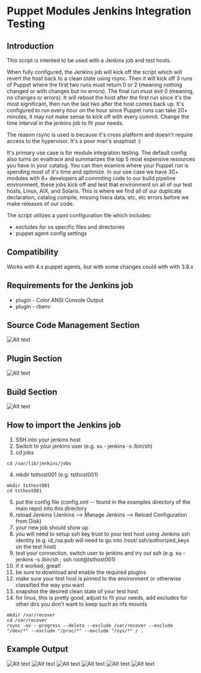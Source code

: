 Puppet Modules Jenkins Integration Testing
==========================================

Introduction
------------

This script is intented to be used with a Jenkins job and test hosts.

When fully configured, the Jenkins job will kick off the script which will revert the host back to a clean state using rsync.  Then it will kick off 3 runs of Puppet where the first two runs must return 0 or 2 (meaning nothing changed or with changes but no errors).  The final run must exit 0 (meaning, no changes or errors).  It will reboot the host after the first run since it's the most significant, then run the last two after the host comes back up.  It's configured to run every hour on the hour since Puppet runs can take 20+ minutes, it may not make sense to kick off with every commit.  Change the time interval in the jenkins job to fit your needs.

The reason rsync is used is because it's cross platform and doesn't require access to the hypervisor.  It's a poor man's snaphost :)

It's primary use case is for module integration testing.  The default config also turns on evaltrace and summarizes the top 5 most expensive resources you have in your catalog.  You can then examine where your Puppet run is spending most of it's time and optimize.  In our use case we have 30+ modules with 6+ developers all commiting code to our build pipeline environment, these jobs kick off and test that environment on all of our test hosts, Linux, AIX, and Solaris.  This is where we find all of our duplicate declaration, catalog compile, missing hiera data, etc, etc errors before we make releases of our code.

The script utilizes a yaml configuration file which includes:

* excludes for os specific files and directories
* puppet agent config settings

Compatibility
-------------
Works with 4.x puppet agents, but with some changes could with with 3.8.x

Requirements for the Jenkins job
--------------------------------
* plugin - Color ANSI Console Output
* plugin - rbenv

Source Code Management Section
------------------------------

![Alt text](/images/jenkins-source-code-management.png?raw=true "Jenkins Source Code Management Section")

Plugin Section
--------------

![Alt text](/images/jenkins-plugins.png?raw=true "Jenkins Plugin Section")

Build Section
-------------

![Alt text](/images/jenkins-build.png?raw=true "Jenkins Build Section")


How to import the Jenkins job
-----------------------------

1. SSH into your jenkins host
2. Switch to your jenkins user (e.g. su - jenkins -s /bin/sh)
3. cd jobs

```
cd /var/lib/jenkins/jobs
```

4. mkdir tsthost001 (e.g. tsthost001)

```
mkdir tsthost001
cd tsthost001
```

5. put the config file (config.xml -- found in the examples directory of the main repo) into this directory
6. reload Jenkins (Jenkins --> Manage Jenkins --> Reload Configuration from Disk)
7. your new job should show up
8. you will need to setup ssh key trust to your test host using Jenkins ssh identity (e.g. id_rsa.pub will need to go into /root/.ssh/authorized_keys on the test host)
9. test your connection, switch user to jenkins and try out ssh (e.g. su - jenkins -s /bin/sh ; ssh root@tsthost001)
10. if it worked, great!
11. be sure to download and enable the required plugins
12. make sure your test host is pinned to the environment or otherwise classified the way you want
13. snapshot the desired clean state of your test host
14. for linux, this is pretty good, adjust to fit your needs, add excludes for other dirs you don't want to keep such as nfs mounts

```
mkdir /var/recover
cd /var/recover
rsync -av --progress --delete --exclude /var/recover --exclude "/dev/*" --exclude "/proc/*" --exclude "/sys/*" / .
```

Example Output
--------------

![Alt text](/images/jenkins-output1.png?raw=true "Jenkins Job Rsync Revert")
![Alt text](/images/jenkins-output2.png?raw=true "Jenkins Job Reboot and Wait")
![Alt text](/images/jenkins-output3.png?raw=true "Jenkins Job Puppet Run 1/3")
![Alt text](/images/jenkins-output4.png?raw=true "Jenkins Job Puppet Run 1 Profiling Stats")
![Alt text](/images/jenkins-output5.png?raw=true "Jenkins Job Puppet Run 2")
![Alt text](/images/jenkins-output6.png?raw=true "Jenkins Job Puppet Run 3 with Success")
